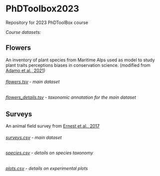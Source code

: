 # PhDToolbox2023
Repository for 2023 PhDToolBox course

*Course datasets:*

## Flowers
An inventory of plant species from Maritime Alps used as model to study plant traits perceptions biases in conservation science. (modified from [Adamo et al., 2021](https://doi.org/10.1038/s41477-021-00912-2))

###### [flowers.tsv](https://raw.githubusercontent.com/mchialva/PhDToolbox2023/main/Datasets/flowers.tsv) -  main dataset
###### [flowers_details.tsv](https://raw.githubusercontent.com/mchialva/PhDToolbox2023/main/Datasets/flowers_details.tsv) - taxonomic annotation for the main dataset

## Surveys
An animal field survey from [Ernest et al., 2017](https://doi.org/10.6084/m9.figshare.1314459.v6)

###### [surveys.csv](https://raw.githubusercontent.com/mchialva/PhDToolbox2023/main/Datasets/surveys.csv) -  main dataset
###### [species.csv](https://raw.githubusercontent.com/mchialva/PhDToolbox2023/main/Datasets/species.csv) - details on species taxonomy
###### [plots.csv](https://raw.githubusercontent.com/mchialva/PhDToolbox2023/main/Datasets/plots.csv) - details on experimental plots
